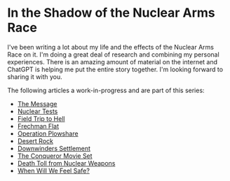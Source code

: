 # In the Shadow of the Nuclear Arms Race

I've been writing a lot about my life and the effects of the Nuclear Arms Race on it.  I'm doing a great deal of
research and combining my personal experiences.  There is an amazing amount of material on the internet and ChatGPT is
helping me put the entire story together.  I'm looking forward to sharing it with you.

The following articles a work-in-progress and are part of this series:

* [The Message](message)
* [Nuclear Tests](NuclearTests)
* [Field Trip to Hell](FieldTripToHell)
* [Frechman Flat](FrenchmanFlat)
* [Operation Plowshare](Plowshare)
* [Desert Rock](DesertRock)
* [Downwinders Settlement](Downwinders)
* [The Conqueror Movie Set](Conqueror)
* [Death Toll from Nuclear Weapons](DeathToll)
* [When Will We Feel Safe?](WhenWillWeFeelSafe)


